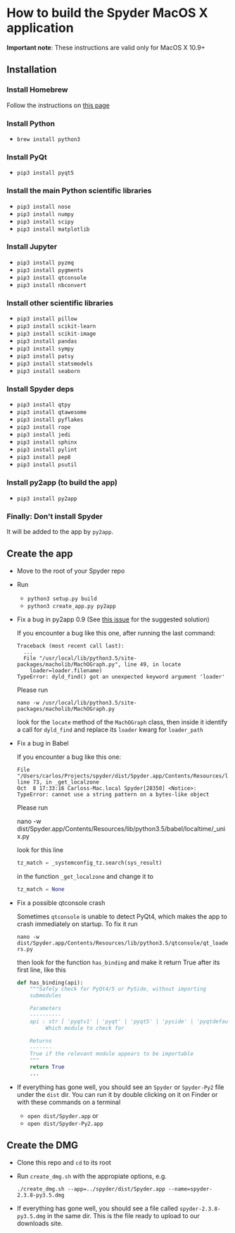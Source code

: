 
# How to build the Spyder MacOS X application

**Important note**: These instructions are valid only for MacOS X 10.9+

## Installation

### Install Homebrew

Follow the instructions on [this page](http://brew.sh/)

### Install Python

* `brew install python3`

### Install PyQt

* `pip3 install pyqt5`

### Install the main Python scientific libraries

* `pip3 install nose`
* `pip3 install numpy`
* `pip3 install scipy`
* `pip3 install matplotlib`

### Install Jupyter

* `pip3 install pyzmq`
* `pip3 install pygments`
* `pip3 install qtconsole`
* `pip3 install nbconvert`

### Install other scientific libraries

* `pip3 install pillow`
* `pip3 install scikit-learn`
* `pip3 install scikit-image`
* `pip3 install pandas`
* `pip3 install sympy`
* `pip3 install patsy`
* `pip3 install statsmodels`
* `pip3 install seaborn`


### Install Spyder deps

* `pip3 install qtpy`
* `pip3 install qtawesome`
* `pip3 install pyflakes`
* `pip3 install rope`
* `pip3 install jedi`
* `pip3 install sphinx`
* `pip3 install pylint`
* `pip3 install pep8`
* `pip3 install psutil`

### Install py2app (to build the app)

* `pip3 install py2app`

### Finally: Don't install Spyder

It will be added to the app by `py2app`.


## Create the app

* Move to the root of your Spyder repo

* Run
  
    * `python3 setup.py build`
    * `python3 create_app.py py2app`

* Fix a bug in py2app 0.9 (See [this issue](https://bitbucket.org/ronaldoussoren/py2app/issue/137/py2app-problems-using-enthought-python)
  for the suggested solution)

  If you encounter a bug like this one, after running the last command:

  ```python-traceback
  Traceback (most recent call last):
    ...
    File "/usr/local/lib/python3.5/site-packages/macholib/MachOGraph.py", line 49, in locate
      loader=loader.filename)
  TypeError: dyld_find() got an unexpected keyword argument 'loader'
  ```

  Please run

  `nano -w /usr/local/lib/python3.5/site-packages/macholib/MachOGraph.py`

  look for the `locate` method of the `MachOGraph` class, then inside it identify
  a call for `dyld_find` and replace its `loader` kwarg for `loader_path`

* Fix a bug in Babel

  If you encounter a bug like this one:

  ```python-traceback
  File "/Users/carlos/Projects/spyder/dist/Spyder.app/Contents/Resources/lib/python3.5/babel/localtime/_unix.py", line 73, in _get_localzone
  Oct  8 17:33:16 Carloss-Mac.local Spyder[28350] <Notice>: TypeError: cannot use a string pattern on a bytes-like object
  ```

  Please run

  nano -w dist/Spyder.app/Contents/Resources/lib/python3.5/babel/localtime/_unix.py

  look for this line

  ```python
  tz_match = _systemconfig_tz.search(sys_result)
  ```

  in the function `_get_localzone` and change it to

  ```python
  tz_match = None
  ```

* Fix a possible qtconsole crash

  Sometimes `qtconsole` is unable to detect PyQt4, which makes the app to crash
  immediately on startup. To fix it run

  `nano -w dist/Spyder.app/Contents/Resources/lib/python3.5/qtconsole/qt_loaders.py`

  then look for the function `has_binding` and make it return True after its
  first line, like this

  ```python
  def has_binding(api):
      """Safely check for PyQt4/5 or PySide, without importing
      submodules

      Parameters
      ----------
      api : str [ 'pyqtv1' | 'pyqt' | 'pyqt5' | 'pyside' | 'pyqtdefault']
           Which module to check for

      Returns
      -------
      True if the relevant module appears to be importable
      """
      return True
      ...
  ```

* If everything has gone well, you should see an `Spyder` or `Spyder-Py2` file
  under the `dist` dir. You can run it by double clicking on it on Finder or
  with these commands on a terminal

  - `open dist/Spyder.app` or
  - `open dist/Spyder-Py2.app`


## Create the DMG

* Clone this repo and `cd` to its root

* Run `create_dmg.sh` with the appropiate options, e.g.

    `./create_dmg.sh --app=../spyder/dist/Spyder.app --name=spyder-2.3.8-py3.5.dmg`

* If everything has gone well, you should see a file called
  `spyder-2.3.8-py3.5.dmg` in the same dir. This is the file ready to upload
  to our downloads site.

